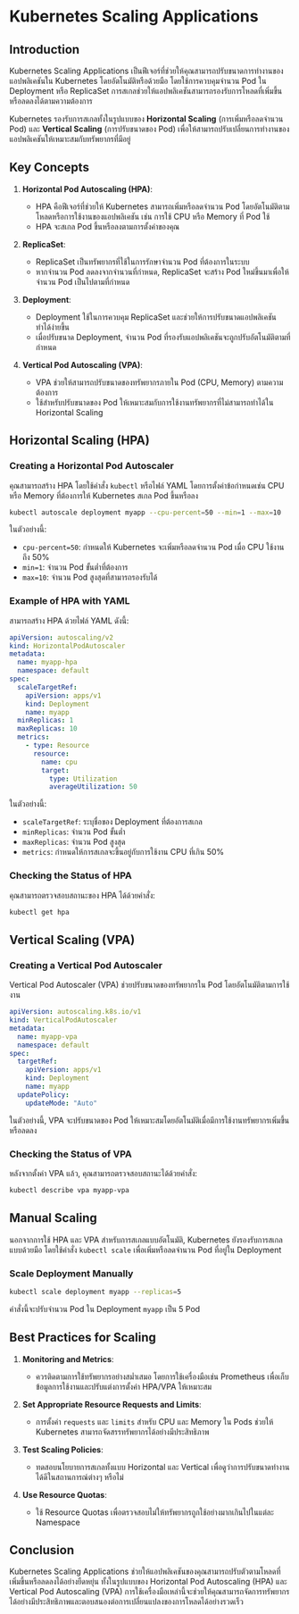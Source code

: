 # Kubernetes Scaling Applications

## Introduction
Kubernetes Scaling Applications เป็นฟีเจอร์ที่ช่วยให้คุณสามารถปรับขนาดการทำงานของแอปพลิเคชันใน Kubernetes โดยอัตโนมัติหรือด้วยมือ โดยใช้การควบคุมจำนวน Pod ใน Deployment หรือ ReplicaSet การสเกลช่วยให้แอปพลิเคชันสามารถรองรับการโหลดที่เพิ่มขึ้นหรือลดลงได้ตามความต้องการ

Kubernetes รองรับการสเกลทั้งในรูปแบบของ **Horizontal Scaling** (การเพิ่มหรือลดจำนวน Pod) และ **Vertical Scaling** (การปรับขนาดของ Pod) เพื่อให้สามารถปรับเปลี่ยนการทำงานของแอปพลิเคชันให้เหมาะสมกับทรัพยากรที่มีอยู่

## Key Concepts

1. **Horizontal Pod Autoscaling (HPA)**:
   - HPA คือฟีเจอร์ที่ช่วยให้ Kubernetes สามารถเพิ่มหรือลดจำนวน Pod โดยอัตโนมัติตามโหลดหรือการใช้งานของแอปพลิเคชัน เช่น การใช้ CPU หรือ Memory ที่ Pod ใช้
   - HPA จะสเกล Pod ขึ้นหรือลงตามการตั้งค่าของคุณ

2. **ReplicaSet**:
   - ReplicaSet เป็นทรัพยากรที่ใช้ในการรักษาจำนวน Pod ที่ต้องการในระบบ
   - หากจำนวน Pod ลดลงจากจำนวนที่กำหนด, ReplicaSet จะสร้าง Pod ใหม่ขึ้นมาเพื่อให้จำนวน Pod เป็นไปตามที่กำหนด

3. **Deployment**:
   - Deployment ใช้ในการควบคุม ReplicaSet และช่วยให้การปรับขนาดแอปพลิเคชันทำได้ง่ายขึ้น
   - เมื่อปรับขนาด Deployment, จำนวน Pod ที่รองรับแอปพลิเคชันจะถูกปรับอัตโนมัติตามที่กำหนด

4. **Vertical Pod Autoscaling (VPA)**:
   - VPA ช่วยให้สามารถปรับขนาดของทรัพยากรภายใน Pod (CPU, Memory) ตามความต้องการ
   - ใช้สำหรับปรับขนาดของ Pod ให้เหมาะสมกับการใช้งานทรัพยากรที่ไม่สามารถทำได้ใน Horizontal Scaling

## Horizontal Scaling (HPA)

### Creating a Horizontal Pod Autoscaler

คุณสามารถสร้าง HPA โดยใช้คำสั่ง `kubectl` หรือไฟล์ YAML โดยการตั้งค่าข้อกำหนดเช่น CPU หรือ Memory ที่ต้องการให้ Kubernetes สเกล Pod ขึ้นหรือลง

```bash
kubectl autoscale deployment myapp --cpu-percent=50 --min=1 --max=10
```

ในตัวอย่างนี้:
- `cpu-percent=50`: กำหนดให้ Kubernetes จะเพิ่มหรือลดจำนวน Pod เมื่อ CPU ใช้งานถึง 50%
- `min=1`: จำนวน Pod ขั้นต่ำที่ต้องการ
- `max=10`: จำนวน Pod สูงสุดที่สามารถรองรับได้

### Example of HPA with YAML

สามารถสร้าง HPA ด้วยไฟล์ YAML ดังนี้:

```yaml
apiVersion: autoscaling/v2
kind: HorizontalPodAutoscaler
metadata:
  name: myapp-hpa
  namespace: default
spec:
  scaleTargetRef:
    apiVersion: apps/v1
    kind: Deployment
    name: myapp
  minReplicas: 1
  maxReplicas: 10
  metrics:
    - type: Resource
      resource:
        name: cpu
        target:
          type: Utilization
          averageUtilization: 50
```

ในตัวอย่างนี้:
- `scaleTargetRef`: ระบุชื่อของ Deployment ที่ต้องการสเกล
- `minReplicas`: จำนวน Pod ขั้นต่ำ
- `maxReplicas`: จำนวน Pod สูงสุด
- `metrics`: กำหนดให้การสเกลจะขึ้นอยู่กับการใช้งาน CPU ที่เกิน 50%

### Checking the Status of HPA

คุณสามารถตรวจสอบสถานะของ HPA ได้ด้วยคำสั่ง:

```bash
kubectl get hpa
```

## Vertical Scaling (VPA)

### Creating a Vertical Pod Autoscaler

Vertical Pod Autoscaler (VPA) ช่วยปรับขนาดของทรัพยากรใน Pod โดยอัตโนมัติตามการใช้งาน

```yaml
apiVersion: autoscaling.k8s.io/v1
kind: VerticalPodAutoscaler
metadata:
  name: myapp-vpa
  namespace: default
spec:
  targetRef:
    apiVersion: apps/v1
    kind: Deployment
    name: myapp
  updatePolicy:
    updateMode: "Auto"
```

ในตัวอย่างนี้, VPA จะปรับขนาดของ Pod ให้เหมาะสมโดยอัตโนมัติเมื่อมีการใช้งานทรัพยากรเพิ่มขึ้นหรือลดลง

### Checking the Status of VPA

หลังจากตั้งค่า VPA แล้ว, คุณสามารถตรวจสอบสถานะได้ด้วยคำสั่ง:

```bash
kubectl describe vpa myapp-vpa
```

## Manual Scaling

นอกจากการใช้ HPA และ VPA สำหรับการสเกลแบบอัตโนมัติ, Kubernetes ยังรองรับการสเกลแบบด้วยมือ โดยใช้คำสั่ง `kubectl scale` เพื่อเพิ่มหรือลดจำนวน Pod ที่อยู่ใน Deployment

### Scale Deployment Manually

```bash
kubectl scale deployment myapp --replicas=5
```

คำสั่งนี้จะปรับจำนวน Pod ใน Deployment `myapp` เป็น 5 Pod

## Best Practices for Scaling

1. **Monitoring and Metrics**:
   - ควรติดตามการใช้ทรัพยากรอย่างสม่ำเสมอ โดยการใช้เครื่องมือเช่น Prometheus เพื่อเก็บข้อมูลการใช้งานและปรับแต่งการตั้งค่า HPA/VPA ให้เหมาะสม

2. **Set Appropriate Resource Requests and Limits**:
   - การตั้งค่า `requests` และ `limits` สำหรับ CPU และ Memory ใน Pods ช่วยให้ Kubernetes สามารถจัดสรรทรัพยากรได้อย่างมีประสิทธิภาพ

3. **Test Scaling Policies**:
   - ทดสอบนโยบายการสเกลทั้งแบบ Horizontal และ Vertical เพื่อดูว่าการปรับขนาดทำงานได้ดีในสถานการณ์ต่างๆ หรือไม่

4. **Use Resource Quotas**:
   - ใช้ Resource Quotas เพื่อตรวจสอบไม่ให้ทรัพยากรถูกใช้อย่างมากเกินไปในแต่ละ Namespace

## Conclusion

Kubernetes Scaling Applications ช่วยให้แอปพลิเคชันของคุณสามารถปรับตัวตามโหลดที่เพิ่มขึ้นหรือลดลงได้อย่างยืดหยุ่น ทั้งในรูปแบบของ Horizontal Pod Autoscaling (HPA) และ Vertical Pod Autoscaling (VPA) การใช้เครื่องมือเหล่านี้จะช่วยให้คุณสามารถจัดการทรัพยากรได้อย่างมีประสิทธิภาพและตอบสนองต่อการเปลี่ยนแปลงของการโหลดได้อย่างรวดเร็ว